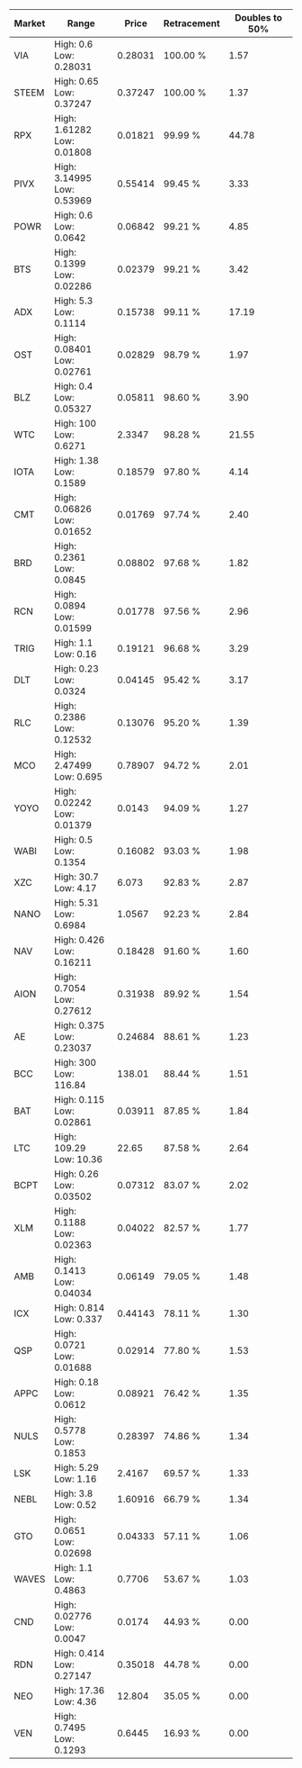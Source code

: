 | Market | Range | Price| Retracement | Doubles to 50% |
| --- | --- | --- | --- | --- |
| VIA | High: 0.6<br />Low: 0.28031 | 0.28031 | 100.00 % | 1.57 |
| STEEM | High: 0.65<br />Low: 0.37247 | 0.37247 | 100.00 % | 1.37 |
| RPX | High: 1.61282<br />Low: 0.01808 | 0.01821 | 99.99 % | 44.78 |
| PIVX | High: 3.14995<br />Low: 0.53969 | 0.55414 | 99.45 % | 3.33 |
| POWR | High: 0.6<br />Low: 0.0642 | 0.06842 | 99.21 % | 4.85 |
| BTS | High: 0.1399<br />Low: 0.02286 | 0.02379 | 99.21 % | 3.42 |
| ADX | High: 5.3<br />Low: 0.1114 | 0.15738 | 99.11 % | 17.19 |
| OST | High: 0.08401<br />Low: 0.02761 | 0.02829 | 98.79 % | 1.97 |
| BLZ | High: 0.4<br />Low: 0.05327 | 0.05811 | 98.60 % | 3.90 |
| WTC | High: 100<br />Low: 0.6271 | 2.3347 | 98.28 % | 21.55 |
| IOTA | High: 1.38<br />Low: 0.1589 | 0.18579 | 97.80 % | 4.14 |
| CMT | High: 0.06826<br />Low: 0.01652 | 0.01769 | 97.74 % | 2.40 |
| BRD | High: 0.2361<br />Low: 0.0845 | 0.08802 | 97.68 % | 1.82 |
| RCN | High: 0.0894<br />Low: 0.01599 | 0.01778 | 97.56 % | 2.96 |
| TRIG | High: 1.1<br />Low: 0.16 | 0.19121 | 96.68 % | 3.29 |
| DLT | High: 0.23<br />Low: 0.0324 | 0.04145 | 95.42 % | 3.17 |
| RLC | High: 0.2386<br />Low: 0.12532 | 0.13076 | 95.20 % | 1.39 |
| MCO | High: 2.47499<br />Low: 0.695 | 0.78907 | 94.72 % | 2.01 |
| YOYO | High: 0.02242<br />Low: 0.01379 | 0.0143 | 94.09 % | 1.27 |
| WABI | High: 0.5<br />Low: 0.1354 | 0.16082 | 93.03 % | 1.98 |
| XZC | High: 30.7<br />Low: 4.17 | 6.073 | 92.83 % | 2.87 |
| NANO | High: 5.31<br />Low: 0.6984 | 1.0567 | 92.23 % | 2.84 |
| NAV | High: 0.426<br />Low: 0.16211 | 0.18428 | 91.60 % | 1.60 |
| AION | High: 0.7054<br />Low: 0.27612 | 0.31938 | 89.92 % | 1.54 |
| AE | High: 0.375<br />Low: 0.23037 | 0.24684 | 88.61 % | 1.23 |
| BCC | High: 300<br />Low: 116.84 | 138.01 | 88.44 % | 1.51 |
| BAT | High: 0.115<br />Low: 0.02861 | 0.03911 | 87.85 % | 1.84 |
| LTC | High: 109.29<br />Low: 10.36 | 22.65 | 87.58 % | 2.64 |
| BCPT | High: 0.26<br />Low: 0.03502 | 0.07312 | 83.07 % | 2.02 |
| XLM | High: 0.1188<br />Low: 0.02363 | 0.04022 | 82.57 % | 1.77 |
| AMB | High: 0.1413<br />Low: 0.04034 | 0.06149 | 79.05 % | 1.48 |
| ICX | High: 0.814<br />Low: 0.337 | 0.44143 | 78.11 % | 1.30 |
| QSP | High: 0.0721<br />Low: 0.01688 | 0.02914 | 77.80 % | 1.53 |
| APPC | High: 0.18<br />Low: 0.0612 | 0.08921 | 76.42 % | 1.35 |
| NULS | High: 0.5778<br />Low: 0.1853 | 0.28397 | 74.86 % | 1.34 |
| LSK | High: 5.29<br />Low: 1.16 | 2.4167 | 69.57 % | 1.33 |
| NEBL | High: 3.8<br />Low: 0.52 | 1.60916 | 66.79 % | 1.34 |
| GTO | High: 0.0651<br />Low: 0.02698 | 0.04333 | 57.11 % | 1.06 |
| WAVES | High: 1.1<br />Low: 0.4863 | 0.7706 | 53.67 % | 1.03 |
| CND | High: 0.02776<br />Low: 0.0047 | 0.0174 | 44.93 % | 0.00 |
| RDN | High: 0.414<br />Low: 0.27147 | 0.35018 | 44.78 % | 0.00 |
| NEO | High: 17.36<br />Low: 4.36 | 12.804 | 35.05 % | 0.00 |
| VEN | High: 0.7495<br />Low: 0.1293 | 0.6445 | 16.93 % | 0.00 |
